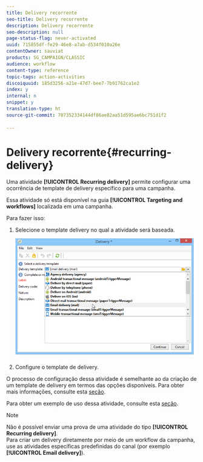 ```yaml
---
title: Delivery recorrente
seo-title: Delivery recorrente
description: Delivery recorrente
seo-description: null
page-status-flag: never-activated
uuid: 715855df-fe29-46e8-a7ab-d534f010a26e
contentOwner: sauviat
products: SG_CAMPAIGN/CLASSIC
audience: workflow
content-type: reference
topic-tags: action-activities
discoiquuid: 185d3256-a21e-47d7-bee7-7b91762ca1e2
index: y
internal: n
snippet: y
translation-type: ht
source-git-commit: 707352334144df86ae82aa51d595ae6bc751d1f2

---
```



# Delivery recorrente{#recurring-delivery}

Uma atividade **[!UICONTROL Recurring delivery]** permite configurar uma ocorrência de template de delivery específico para uma campanha.

Essa atividade só está disponível na guia **[!UICONTROL Targeting and workflows]** localizada em uma campanha.

Para fazer isso:

1. Selecione o template delivery no qual a atividade será baseada.

   ![](assets/recurring_delivery_001.png)

1. Configure o template de delivery.

O processo de configuração dessa atividade é semelhante ao da criação de um template de delivery em termos das opções disponíveis. Para obter mais informações, consulte esta [seção](../../delivery/using/about-templates.md).

Para obter um exemplo de uso dessa atividade, consulte esta [seção](../../workflow/using/sending-a-birthday-email.md#creating-a-recurring-delivery-in-a-targeting-workflow).

>[!NOTE]
>
>Não é possível enviar uma prova de uma atividade do tipo **[!UICONTROL Recurring delivery]**.\
>Para criar um delivery diretamente por meio de um workflow da campanha, use as atividades específicas predefinidas do canal (por exemplo **[!UICONTROL Email delivery]**).

